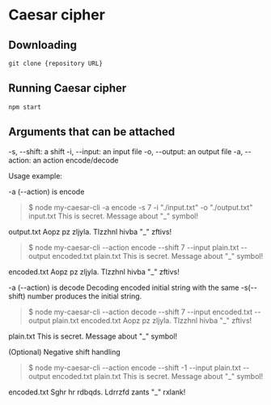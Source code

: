 # Caesar cipher

## Downloading

```
git clone {repository URL}
```


## Running Caesar cipher

```
npm start
```
## Arguments that can be attached

-s, --shift: a shift
-i, --input: an input file
-o, --output: an output file
-a, --action: an action encode/decode
  
Usage example:

  -a (--action) is encode
>$ node my-caesar-cli -a encode -s 7 -i "./input.txt" -o "./output.txt"
  input.txt This is secret. Message about "_" symbol!

output.txt Aopz pz zljyla. Tlzzhnl hivba "_" zftivs!

>$ node my-caesar-cli --action encode --shift 7 --input plain.txt --output encoded.txt
plain.txt This is secret. Message about "_" symbol!

encoded.txt Aopz pz zljyla. Tlzzhnl hivba "_" zftivs!

-a (--action) is decode
Decoding encoded initial string with the same -s(--shift) number produces the initial string.
>$ node my-caesar-cli --action decode --shift 7 --input encoded.txt --output plain.txt
encoded.txt Aopz pz zljyla. Tlzzhnl hivba "_" zftivs!

plain.txt This is secret. Message about "_" symbol!

(Optional) Negative shift handling
>$ node my-caesar-cli --action encode --shift -1 --input plain.txt --output encoded.txt
plain.txt This is secret. Message about "_" symbol!

encoded.txt Sghr hr rdbqds. Ldrrzfd zants "_" rxlank!


